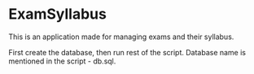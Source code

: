 # ExamSyllabus

This is an application made for managing exams and their syllabus.

First create the database, then run rest of the script. 
Database name is mentioned in the script - db.sql.
